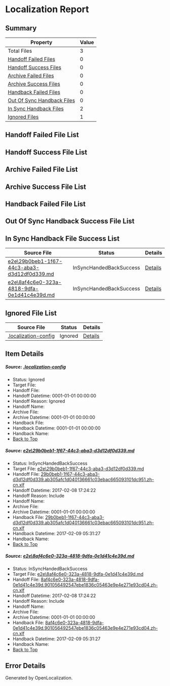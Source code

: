 # <a name='report-top'></a> Localization Report

## Summary
 Property | Value 
 -------- | ----- 
 Total Files | 3
[ Handoff Failed Files ](#handoff-failed-list)| 0
[ Handoff Success Files ](#handoff-success-list)| 0
[ Archive Failed Files ](#archive-failed-list)| 0
[ Archive Success Files ](#archive-success-list)| 0
[ Handback Failed Files ](#handback-failed-list)| 0
[ Out Of Sync Handback Files ](#outofsync-handback-success-list)| 0
[ In Sync Handback Files ](#insync-handback-success-list)| 2
[ Ignored Files ](#ignored-list)| 1

## <a name='handoff-failed-list'></a> Handoff Failed File List

## <a name='handoff-success-list'></a> Handoff Success File List

## <a name='archive-failed-list'></a> Archive Failed File List

## <a name='archive-success-list'></a> Archive Success File List

## <a name='handback-failed-list'></a> Handback Failed File List

## <a name='outofsync-handback-success-list'></a> Out Of Sync Handback Success File List

## <a name='insync-handback-success-list'></a> In Sync Handback File Success List
 Source File | Status | Details 
 ----------- | ------ | ------- 
 [e2e\29b0beb1-1f67-44c3-aba3-d3d12df0d339.md](https://github.com/OpenLocalizationTestOrg/ol-test0/blob/44d8ab214b05bd840f4c2e4a47fa9b44f547f85a/e2e/29b0beb1-1f67-44c3-aba3-d3d12df0d339.md) | InSyncHandedBackSuccess | [Details](#3295085add1e9ec33d22e908923686d6fc7f78081)
 [e2e\8af4c6e0-323a-4818-9dfa-0e1d41c4e39d.md](https://github.com/OpenLocalizationTestOrg/ol-test0/blob/44d8ab214b05bd840f4c2e4a47fa9b44f547f85a/e2e/8af4c6e0-323a-4818-9dfa-0e1d41c4e39d.md) | InSyncHandedBackSuccess | [Details](#2fe594054dccc1915266ecbc405386ed986f793b2)

## <a name='ignored-list'></a> Ignored File List
 Source File | Status | Details 
 ----------- | ------ | ------- 
 [.localization-config](https://github.com/OpenLocalizationTestOrg/ol-test0/blob/44d8ab214b05bd840f4c2e4a47fa9b44f547f85a/.localization-config) | Ignored | [Details](#cb0632cf59c1387fc1742bfb9fa3c47f87e2e5c90)

## Item Details
##### <a name='cb0632cf59c1387fc1742bfb9fa3c47f87e2e5c90'></a> Source: [.localization-config](https://github.com/OpenLocalizationTestOrg/ol-test0/blob/44d8ab214b05bd840f4c2e4a47fa9b44f547f85a/.localization-config)
* Status: Ignored
* Target File: 
* Handoff File: 
* Handoff Datetime: 0001-01-01 00:00:00
* Handoff Reason: Ignored
* Handoff Name: 
* Archive File: 
* Archive Datetime: 0001-01-01 00:00:00
* Handback File: 
* Handback Datetime: 0001-01-01 00:00:00
* Handback Name: 
* [Back to Top](#report-top)

##### <a name='3295085add1e9ec33d22e908923686d6fc7f78081'></a> Source: [e2e\29b0beb1-1f67-44c3-aba3-d3d12df0d339.md](https://github.com/OpenLocalizationTestOrg/ol-test0/blob/44d8ab214b05bd840f4c2e4a47fa9b44f547f85a/e2e/29b0beb1-1f67-44c3-aba3-d3d12df0d339.md)
* Status: InSyncHandedBackSuccess
* Target File: [e2e\29b0beb1-1f67-44c3-aba3-d3d12df0d339.md](https://github.com/OpenLocalizationTestOrg/ol-test0-zhcn/blob/ad3f8ef11da27f818cc3dca824f21ac1c9462e97/e2e/29b0beb1-1f67-44c3-aba3-d3d12df0d339.md)
* Handoff File: [29b0beb1-1f67-44c3-aba3-d3d12df0d339.ab305afc1d040136661c03ebac665093101dc951.zh-cn.xlf](https://github.com/OpenLocalizationTestOrg/ol-test0-handoff/blob/9f69cc9010d554380b36c26d5aa64e318a5b6b45/ol-handoff/OpenLocalizationTestOrg/ol-test0-zhcn/shujia/ht/29b0beb1-1f67-44c3-aba3-d3d12df0d339.ab305afc1d040136661c03ebac665093101dc951.zh-cn.xlf)
* Handoff Datetime: 2017-02-08 17:24:22
* Handoff Reason: Include
* Handoff Name: 
* Archive File: 
* Archive Datetime: 0001-01-01 00:00:00
* Handback File: [29b0beb1-1f67-44c3-aba3-d3d12df0d339.ab305afc1d040136661c03ebac665093101dc951.zh-cn.xlf](https://github.com/OpenLocalizationTestOrg/ol-test0-handback/blob/f96150948b955ba890f4a01a120393d9c4305dfa/ol-handback/OpenLocalizationTestOrg/ol-test0-zhcn/shujia/ht/29b0beb1-1f67-44c3-aba3-d3d12df0d339.ab305afc1d040136661c03ebac665093101dc951.zh-cn.xlf)
* Handback Datetime: 2017-02-09 05:31:27
* Handback Name: 
* [Back to Top](#report-top)

##### <a name='2fe594054dccc1915266ecbc405386ed986f793b2'></a> Source: [e2e\8af4c6e0-323a-4818-9dfa-0e1d41c4e39d.md](https://github.com/OpenLocalizationTestOrg/ol-test0/blob/44d8ab214b05bd840f4c2e4a47fa9b44f547f85a/e2e/8af4c6e0-323a-4818-9dfa-0e1d41c4e39d.md)
* Status: InSyncHandedBackSuccess
* Target File: [e2e\8af4c6e0-323a-4818-9dfa-0e1d41c4e39d.md](https://github.com/OpenLocalizationTestOrg/ol-test0-zhcn/blob/ad3f8ef11da27f818cc3dca824f21ac1c9462e97/e2e/8af4c6e0-323a-4818-9dfa-0e1d41c4e39d.md)
* Handoff File: [8af4c6e0-323a-4818-9dfa-0e1d41c4e39d.901056492547ebe1836c05463e9e4e271e93cd04.zh-cn.xlf](https://github.com/OpenLocalizationTestOrg/ol-test0-handoff/blob/9f69cc9010d554380b36c26d5aa64e318a5b6b45/ol-handoff/OpenLocalizationTestOrg/ol-test0-zhcn/shujia/ht/8af4c6e0-323a-4818-9dfa-0e1d41c4e39d.901056492547ebe1836c05463e9e4e271e93cd04.zh-cn.xlf)
* Handoff Datetime: 2017-02-08 17:24:22
* Handoff Reason: Include
* Handoff Name: 
* Archive File: 
* Archive Datetime: 0001-01-01 00:00:00
* Handback File: [8af4c6e0-323a-4818-9dfa-0e1d41c4e39d.901056492547ebe1836c05463e9e4e271e93cd04.zh-cn.xlf](https://github.com/OpenLocalizationTestOrg/ol-test0-handback/blob/f96150948b955ba890f4a01a120393d9c4305dfa/ol-handback/OpenLocalizationTestOrg/ol-test0-zhcn/shujia/ht/8af4c6e0-323a-4818-9dfa-0e1d41c4e39d.901056492547ebe1836c05463e9e4e271e93cd04.zh-cn.xlf)
* Handback Datetime: 2017-02-09 05:31:27
* Handback Name: 
* [Back to Top](#report-top)


## Error Details

Generated by OpenLocalization.
